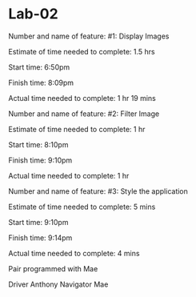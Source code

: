 # Lab-02

Number and name of feature: #1: Display Images

Estimate of time needed to complete: 1.5 hrs

Start time: 6:50pm

Finish time: 8:09pm

Actual time needed to complete: 1 hr 19 mins

Number and name of feature: #2: Filter Image

Estimate of time needed to complete: 1 hr

Start time: 8:10pm

Finish time: 9:10pm

Actual time needed to complete: 1 hr

Number and name of feature: #3: Style the application

Estimate of time needed to complete: 5 mins

Start time: 9:10pm

Finish time: 9:14pm

Actual time needed to complete: 4 mins

Pair programmed with Mae

Driver Anthony
Navigator Mae